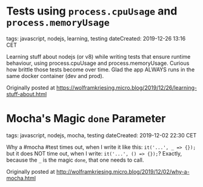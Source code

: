 # Tests using `process.cpuUsage` and `process.memoryUsage`

tags: javascript, nodejs, learning, testing
dateCreated: 2019-12-26 13:16 CET

Learning stuff about nodejs (or v8) while writing tests that ensure runtime behaviour, 
using process.cpuUsage and process.memoryUsage. Curious how brittle those tests become over time. 
Glad the app ALWAYS runs in the same docker container (dev and prod).

Originally posted at https://wolframkriesing.micro.blog/2019/12/26/learning-stuff-about.html

# Mocha's Magic `done` Parameter

tags: javascript, nodejs, mocha, testing
dateCreated: 2019-12-02 22:30 CET

Why a #mocha #test times out, when I write it like this: `it('...', _ => {});` but it does NOT time out, 
when I write: `it('...', () => {});`? Exactly, because the `_` is the magic `done`, that one needs to call.

Originally posted at http://wolframkriesing.micro.blog/2019/12/02/why-a-mocha.html
